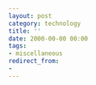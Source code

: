 ```yaml
---
layout: post
category: technology
title: ''
date: 2000-00-00 00:00
tags:
- miscellaneous
redirect_from:
-
---
```

